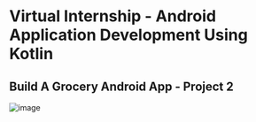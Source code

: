 # Virtual Internship - Android Application Development Using Kotlin

## Build A Grocery Android App - Project 2

![image](https://user-images.githubusercontent.com/86001337/190887559-fbabd9b7-674b-4ef8-ac8f-14bc325e13dd.png)
